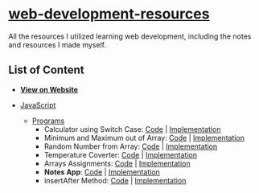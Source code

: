 # [web-development-resources](https://github.com/everythingshyam/web-development-resources)

All the resources I utilized learning web development, including the notes and resources I made myself.

## List of Content

-   **[View on Website](https://everythingshyam.github.io/web-development-resources/index.html)**

-   [JavaScript](https://github.com/everythingshyam/web-development-resources/tree/master/JavaScript)
    -   [Programs](https://github.com/everythingshyam/web-development-resources/tree/master/JavaScript/Programs)
        -   Calculator using Switch Case: [Code](https://github.com/everythingshyam/web-development-resources/blob/master/JavaScript/Programs/CalculatorMethod.html) | [Implementation](https://everythingshyam.github.io/web-development-resources/JavaScript/Programs/CalculatorMethod.html)
        -   Minimum and Maximum out of Array: [Code](https://github.com/everythingshyam/web-development-resources/blob/master/JavaScript/Programs/MinMax.html) | [Implementation](https://everythingshyam.github.io/web-development-resources/JavaScript/Programs/MinMax.html)
        -   Random Number from Array: [Code](https://github.com/everythingshyam/web-development-resources/blob/master/JavaScript/Programs/RandomFromArray.html) | [Implementation](https://everythingshyam.github.io/web-development-resources/JavaScript/Programs/RandomFromArray.html)
        -   Temperature Coverter: [Code](https://github.com/everythingshyam/web-development-resources/blob/master/JavaScript/Programs/TemperatureConverter.html) | [Implementation](https://everythingshyam.github.io/web-development-resources/JavaScript/Programs/TemperatureConverter.html)
        -   Arrays Assignments: [Code](https://github.com/everythingshyam/web-development-resources/blob/master/JavaScript/Programs/ArraysAssignments.html) | [Implementation](https://everythingshyam.github.io/web-development-resources/JavaScript/Programs/ArraysAssignments.html)
        -   **Notes App**: [Code](https://github.com/everythingshyam/web-development-resources/blob/master/JavaScript/Programs/TodoList.html) | [Implementation](https://everythingshyam.github.io/web-development-resources/JavaScript/Programs/TodoList.html)
        -   insertAfter Method: [Code](https://github.com/everythingshyam/web-development-resources/blob/master/JavaScript/Programs/InsertAfter.html) | [Implementation](https://everythingshyam.github.io/web-development-resources/JavaScript/Programs/InsertAfter.html)
